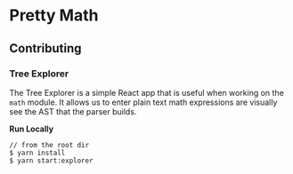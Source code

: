 # Pretty Math

## Contributing

### Tree Explorer

The Tree Explorer is a simple React app that is useful when working on the `math` module. It allows us to enter plain text math expressions are visually see the AST that the parser builds.

**Run Locally**

```
// from the root dir
$ yarn install
$ yarn start:explorer
```
